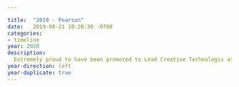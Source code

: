 ```yaml
---

title:  "2019 - Pearson"
date:   2019-08-21 10:28:30 -0700
categories:
- timeline
year: 2020
description: 
  Extremely proud to have been promoted to Lead Creative Technologis at Pearson Education.
year-direction: left
year-duplicate: true
---
```

